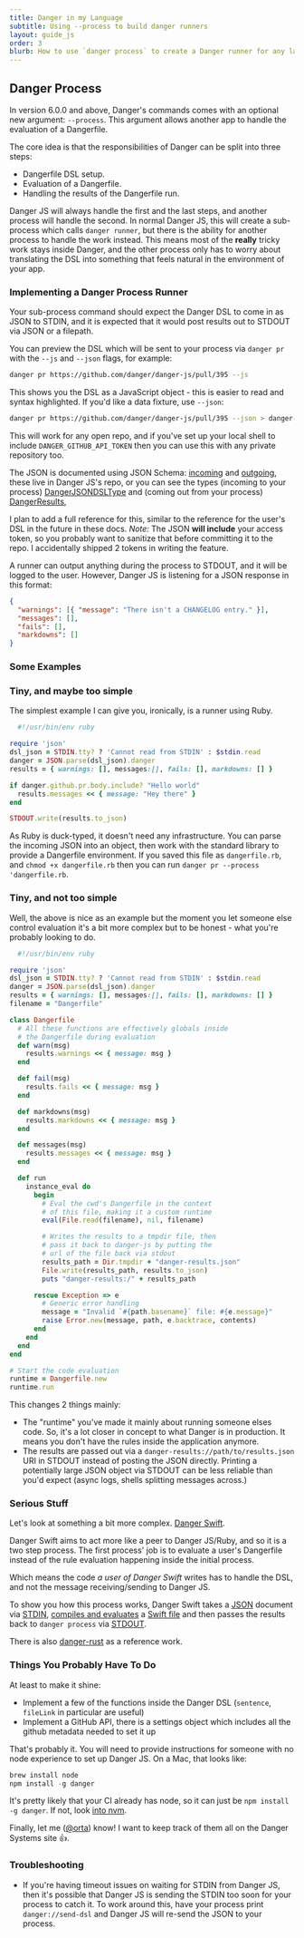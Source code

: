```yaml
---
title: Danger in my Language
subtitle: Using --process to build danger runners
layout: guide_js
order: 3
blurb: How to use `danger process` to create a Danger runner for any language.
---
```


## Danger Process

In version 6.0.0 and above, Danger's commands comes with an optional new argument: `--process`. This argument allows
another app to handle the evaluation of a Dangerfile.

The core idea is that the responsibilities of Danger can be split into three steps:

- Dangerfile DSL setup.
- Evaluation of a Dangerfile.
- Handling the results of the Dangerfile run.

Danger JS will always handle the first and the last steps, and another process will handle the second. In normal Danger
JS, this will create a sub-process which calls `danger runner`, but there is the ability for another process to handle
the work instead. This means most of the **really** tricky work stays inside Danger, and the other process only has to
worry about translating the DSL into something that feels natural in the environment of your app.

### Implementing a Danger Process Runner

Your sub-process command should expect the Danger DSL to come in as JSON to STDIN, and it is expected that it would post
results out to STDOUT via JSON or a filepath.

You can preview the DSL which will be sent to your process via `danger pr` with the `--js` and `--json` flags, for
example:

```sh
danger pr https://github.com/danger/danger-js/pull/395 --js
```

This shows you the DSL as a JavaScript object - this is easier to read and syntax highlighted. If you'd like a data
fixture, use `--json`:

```sh
danger pr https://github.com/danger/danger-js/pull/395 --json > danger-js-395.dsl.json
```

This will work for any open repo, and if you've set up your local shell to include `DANGER_GITHUB_API_TOKEN` then you
can use this with any private repository too.

The JSON is documented using JSON Schema: [incoming][] and [outgoing][], these live in Danger JS's repo, or you can see
the types (incoming to your process) [DangerJSONDSLType][] and (coming out from your process) [DangerResults][],

I plan to add a full reference for this, similar to the reference for the user's DSL in the future in these docs.
_Note:_ The JSON **will include** your access token, so you probably want to sanitize that before committing it to the
repo. I accidentally shipped 2 tokens in writing the feature.

A runner can output anything during the process to STDOUT, and it will be logged to the user. However, Danger JS is
listening for a JSON response in this format:

```json
{
  "warnings": [{ "message": "There isn't a CHANGELOG entry." }],
  "messages": [],
  "fails": [],
  "markdowns": []
}
```

### Some Examples

### Tiny, and maybe too simple

The simplest example I can give you, ironically, is a runner using Ruby.

```ruby
  #!/usr/bin/env ruby

require 'json'
dsl_json = STDIN.tty? ? 'Cannot read from STDIN' : $stdin.read
danger = JSON.parse(dsl_json).danger
results = { warnings: [], messages:[], fails: [], markdowns: [] }

if danger.github.pr.body.include? "Hello world"
  results.messages << { message: "Hey there" }
end

STDOUT.write(results.to_json)
```

As Ruby is duck-typed, it doesn't need any infrastructure. You can parse the incoming JSON into an object, then work
with the standard library to provide a Dangerfile environment. If you saved this file as `dangerfile.rb`, and
`chmod +x dangerfile.rb` then you can run `danger pr --process 'dangerfile.rb`.

### Tiny, and not too simple

Well, the above is nice as an example but the moment you let someone else control evaluation it's a bit more complex but
to be honest - what you're probably looking to do.

```ruby
  #!/usr/bin/env ruby

require 'json'
dsl_json = STDIN.tty? ? 'Cannot read from STDIN' : $stdin.read
danger = JSON.parse(dsl_json).danger
results = { warnings: [], messages:[], fails: [], markdowns: [] }
filename = "Dangerfile"

class Dangerfile
  # All these functions are effectively globals inside
  # the Dangerfile during evaluation
  def warn(msg)
    results.warnings << { message: msg }
  end

  def fail(msg)
    results.fails << { message: msg }
  end

  def markdowns(msg)
    results.markdowns << { message: msg }
  end

  def messages(msg)
    results.messages << { message: msg }
  end

  def run
    instance_eval do
      begin
        # Eval the cwd's Dangerfile in the context
        # of this file, making it a custom runtime
        eval(File.read(filename), nil, filename)

        # Writes the results to a tmpdir file, then
        # pass it back to danger-js by putting the
        # url of the file back via stdout
        results_path = Dir.tmpdir + "danger-results.json"
        File.write(results_path, results.to_json)
        puts "danger-results:/" + results_path

      rescue Exception => e
        # Generic error handling
        message = "Invalid `#{path.basename}` file: #{e.message}"
        raise Error.new(message, path, e.backtrace, contents)
      end
    end
  end
end

# Start the code evaluation
runtime = Dangerfile.new
runtime.run
```

This changes 2 things mainly:

- The "runtime" you've made it mainly about running someone elses code. So, it's a lot closer in concept to what Danger
  is in production. It means you don't have the rules inside the application anymore.
- The results are passed out via a `danger-results://path/to/results.json` URI in STDOUT instead of posting the JSON
  directly. Printing a potentially large JSON object via STDOUT can be less reliable than you'd expect (async logs,
  shells splitting messages across.)

### Serious Stuff

Let's look at something a bit more complex. [Danger Swift][danger-swift].

Danger Swift aims to act more like a peer to Danger JS/Ruby, and so it is a two step process. The first process' job is
to evaluate a user's Dangerfile instead of the rule evaluation happening inside the initial process.

Which means the code _a user of Danger Swift_ writes has to handle the DSL, and not the message receiving/sending to
Danger JS.

To show you how this process works, Danger Swift takes a [JSON][swift-json] document via [STDIN][swift-stdin], [compiles
and evaluates][swift-eval] a [Swift file][swift-dangerfile] and then passes the results back to `danger process` via
[STDOUT][swift-stdout].

There is also [danger-rust][] as a reference work.

### Things You Probably Have To Do

At least to make it shine:

- Implement a few of the functions inside the Danger DSL (`sentence`, `fileLink` in particular are useful)
- Implement a GitHub API, there is a settings object which includes all the github metadata needed to set it up

That's probably it. You will need to provide instructions for someone with no node experience to set up Danger JS. On a
Mac, that looks like:

```js
brew install node
npm install -g danger
```

It's pretty likely that your CI already has node, so it can just be `npm install -g danger`. If not, look [into nvm][].

Finally, let me ([@orta][]) know! I want to keep track of them all on the Danger Systems site :+1:.

### Troubleshooting

- If you're having timeout issues on waiting for STDIN from Danger JS, then it's possible that Danger JS is sending the
  STDIN too soon for your process to catch it. To work around this, have your process print `danger://send-dsl` and
  Danger JS will re-send the JSON to your process.

[danger-swift]: https://github.com/danger/danger-swift
[swift-json]: https://github.com/danger/danger-swift/blob/main/fixtures/eidolon_609.json
[swift-stdin]:
  https://github.com/danger/danger-swift/blob/1576e336e41698861456533463c8821675427258/Sources/Runner/main.swift#L9-L11
[swift-eval]:
  https://github.com/danger/danger-swift/blob/1576e336e41698861456533463c8821675427258/Sources/Runner/main.swift#L23-L40
[swift-dangerfile]:
  https://github.com/danger/danger-swift/blob/1576e336e41698861456533463c8821675427258/Dangerfile.swift
[swift-stdout]:
  https://github.com/danger/danger-swift/blob/1576e336e41698861456533463c8821675427258/Sources/Runner/main.swift#L48-L50
[swift-first-pr]: https://github.com/danger/danger-swift/pull/12
[dangerjsondsltype]: https://github.com/danger/danger-js/blob/main/source/dsl/DangerDSL.ts
[into nvm]: https://github.com/creationix/nvm
[@orta]: https://github.com/orta
[dangerresults]: https://github.com/danger/danger-js/blob/main/source/dsl/DangerResults.ts
[incoming]: https://github.com/danger/danger-js/blob/main/source/danger-incoming-process-schema.json
[outgoing]: https://github.com/danger/danger-js/blob/main/source/danger-outgoing-process-schema.json
[danger-rust]: https://github.com/danger/rust

